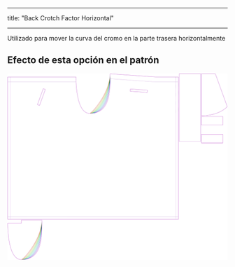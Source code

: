 - - -
title: "Back Crotch Factor Horizontal"
- - -

Utilizado para mover la curva del cromo en la parte trasera horizontalmente

## Efecto de esta opción en el patrón

![Esta imagen muestra el efecto de esta opción superponiendo varias variantes que tienen un valor diferente para esta opción](waralee_crotchfactorbackhor_sample.svg "Effect of this option on the pattern")
